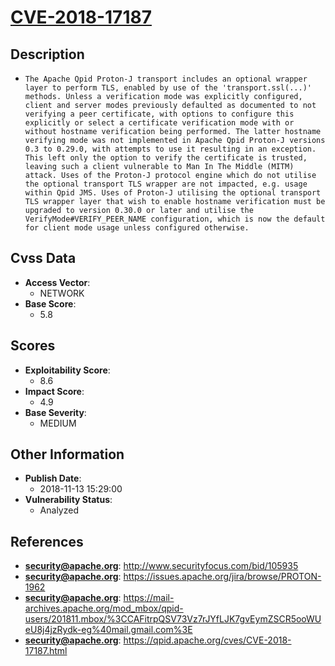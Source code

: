 
# [CVE-2018-17187](http://www.securityfocus.com/bid/105935)

## Description

- `The Apache Qpid Proton-J transport includes an optional wrapper layer to perform TLS, enabled by use of the 'transport.ssl(...)' methods. Unless a verification mode was explicitly configured, client and server modes previously defaulted as documented to not verifying a peer certificate, with options to configure this explicitly or select a certificate verification mode with or without hostname verification being performed. The latter hostname verifying mode was not implemented in Apache Qpid Proton-J versions 0.3 to 0.29.0, with attempts to use it resulting in an exception. This left only the option to verify the certificate is trusted, leaving such a client vulnerable to Man In The Middle (MITM) attack. Uses of the Proton-J protocol engine which do not utilise the optional transport TLS wrapper are not impacted, e.g. usage within Qpid JMS. Uses of Proton-J utilising the optional transport TLS wrapper layer that wish to enable hostname verification must be upgraded to version 0.30.0 or later and utilise the VerifyMode#VERIFY_PEER_NAME configuration, which is now the default for client mode usage unless configured otherwise.`

## Cvss Data

- **Access Vector**:
  - NETWORK
- **Base Score**:
  - 5.8

## Scores

- **Exploitability Score**:
  - 8.6
- **Impact Score**:
  - 4.9
- **Base Severity**:
  - MEDIUM

## Other Information

- **Publish Date**:
  - 2018-11-13 15:29:00
- **Vulnerability Status**:
  - Analyzed

## References

- **security@apache.org**: http://www.securityfocus.com/bid/105935
- **security@apache.org**: https://issues.apache.org/jira/browse/PROTON-1962
- **security@apache.org**: https://mail-archives.apache.org/mod_mbox/qpid-users/201811.mbox/%3CCAFitrpQSV73Vz7rJYfLJK7gvEymZSCR5ooWUeU8j4jzRydk-eg%40mail.gmail.com%3E
- **security@apache.org**: https://qpid.apache.org/cves/CVE-2018-17187.html
